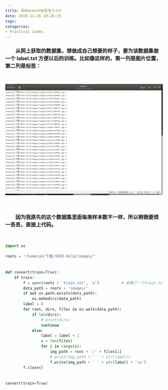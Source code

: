 ```yaml
---
title: 将dataset标签写入txt
date: 2019-11-26 19:26:15
tags:
categories:
- Practical Codes
---
```


### &emsp;&emsp;从网上获取的数据集，想做成自己想要的样子，要为该数据集做一个 label.txt 方便以后的训练。比如像这样的，第一列是图片位置，第二列是标签：

</br>

![](/images/将dataset标签写入txt/1.png)

</br>

### &emsp;&emsp;因为我原先的这个数据集里面每类样本数不一样，所以稍微要烦一丢丢，直接上代码。

</br>

```python
import os
 
roots = "/home/yk/下载/VERI-Wild/images/"				


def convert(train=True):
    if train:
        f = open(roots + 'train.txt', 'w')			# 新建了一个train.txt存label的信息
        data_path = roots + 'images/'			
        if not os.path.exists(data_path):
            os.makedirs(data_path)
        label = 0
        for root, dirs, files in os.walk(data_path):
            if len(dirs):
                # print(dirs)
                continue
            else:
                label = label + 1
                s = len(files)
                for i in range(s):
                    img_path = root + '/' + files[i]
                    # print(img_path + ' ' + str(label))
                    f.write(img_path + ' ' + str(label) + '\n')			# 写入文件
        f.close()


convert(train=True)

```

